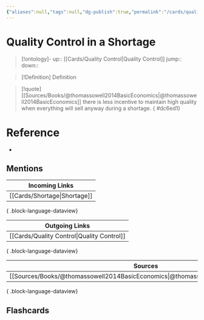 ```yaml
---
{"aliases":null,"tags":null,"dg-publish":true,"permalink":"/cards/quality-control-in-a-shortage/","dgPassFrontmatter":true}
---
```


# Quality Control in a Shortage

> [!ontology]-
> up:: [[Cards/Quality Control\|Quality Control]]
> jump:: 
> down:: 

> [!Definition] Definition

> [!quote] [[Sources/Books/@thomassowell2014BasicEconomics\|@thomassowell2014BasicEconomics]]
> there is less incentive to  maintain high quality when everything will sell anyway during a  shortage.
{ #dc6ed1}


# Reference

- 

## Mentions

| Incoming Links                  |
| ------------------------------- |
| [[Cards/Shortage\|Shortage]] |

{ .block-language-dataview}

| Outgoing Links                                |
| --------------------------------------------- |
| [[Cards/Quality Control\|Quality Control]] |

{ .block-language-dataview}

| Sources                                                                               |
| ------------------------------------------------------------------------------------- |
| [[Sources/Books/@thomassowell2014BasicEconomics\|@thomassowell2014BasicEconomics]] |

{ .block-language-dataview}

## Flashcards